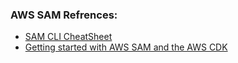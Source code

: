 ### AWS SAM Refrences:
- [SAM CLI CheatSheet](https://daaru.medium.com/sam-cli-cheatsheet-e20d3f2a5f0d)
- [Getting started with AWS SAM and the AWS CDK](https://docs.aws.amazon.com/serverless-application-model/latest/developerguide/serverless-cdk-getting-started.html)